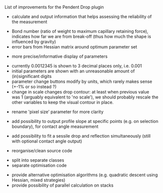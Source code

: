 List of improvements for the Pendent Drop plugin

- calculate and output information that helps assessing the reliability of the measurement
 * Bond number (ratio of weight to maximum capillary retaining force), indicates how far we are from break-off (thus how much the shape is influenced by gravity)
 * error bars from Hessian matrix around optimum parameter set
- more precise/informative display of parameters
 * currently 0.0012345 is shown to 3 decimal places only, i.e. 0.001
 * initial parameters are shown with an unreasonable amount of (in)significant digits
 * parameter change buttons modify by units, which rarely makes sense (+-1% or so instead ?)
 * change in scale changes drop contour: at least when previous value was 1 (arguably equivalent to 'no scale'), we should probably rescale the other variables to keep the visual contour in place.
- rename 'pixel size' parameter for more clarity
- add possibility to output profile slope at specific points (e.g. on selection boundary), for contact angle measurement
- add possibility to fit a sessile drop and reflection simultaneously (still with optional contact angle output)

- reorganise/clean source code
 * split into separate classes
 * separate optimisation code
- provide alternative optimisation algorithms (e.g. quadratic descent
  using Hessian, mixed strategies)
- provide possibility of parallel calculation on stacks
